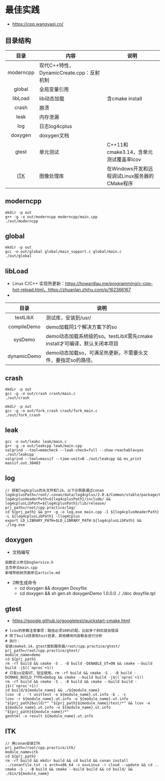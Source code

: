 # 最佳实践
* https://cpp.wangyaqi.cn/

## 目录结构
| 目录 | 内容 | 说明 |
| :----: | -- | -- |
| moderncpp | 现代C++特性，DynamicCreate.cpp：反射机制 |  |
| global | 全局变量引用 |  |
| libLoad | lib动态加载 | 含cmake install |
| crash | 崩溃 |  |
| leak | 内存泄漏 |  |
| log | 日志log4cplus |  |
| doxygen | doxygen文档 |  |
| gtest | 单元测试 | C++11和cmake3.14，含单元测试覆盖率lcov |
| [ITK](https://medical.wangyaqi.cn/#/graphics/itk) | 图像处理库 | 在Windows开发和远程调试Linux服务器的CMake程序 |

## moderncpp
```
mkdir -p out
g++ -g -o out/moderncpp moderncpp/main.cpp
./out/moderncpp
```

## global
```
mkdir -p out
gcc -o out/global global/main_support.c global/main.c
./out/global
```

## libLoad
* Linux C/C++ 实现热更新：https://howardlau.me/programming/c-cpp-hot-reload.html，https://zhuanlan.zhihu.com/p/162366167
*
| 目录 | 说明 |
| :----: | -- |
| testLibX | 测试库，安装到/usr/ |
| compileDemo | demo加载同1个解决方案下的so |
| sysDemo | demo动态加载系统级的so。testLibX需先cmake install才可编译，默认关闭本项目 |
| dynamicDemo | demo动态加载so，可满足热更新。不需要头文件，要指定so的路径。 |

## crash
```
mkdir -p out
gcc -g -o out/crash crash/main.c
./out/crash

mkdir -p out
gcc -g -o out/fork_crash crash/fork_main.c
./out/fork_crash
```

## leak
```
gcc -o out/leakc leak/main.c
g++ -g -o out/leakcpp leak/main.cpp
valgrind --tool=memcheck --leak-check=full --show-reachable=yes ./out/leakcpp
valgrind --tool=massif --time-unit=B ./out/leakcpp && ms_print massif.out.30403
```

## log
```
// 获取log4cplus的头文件和lib，以下示例是通过conan
log4cplusPath=/root/.conan/data/log4cplus/2.0.4/Common/stable/package/0ab9fcf606068d4347207cc29edd400ceccbc944/
log4cplusHeaderPath=${log4cplusPath}/include/ && log4cplusLibPath=${log4cplusPath}/lib/release/
prj_path=/root/cpp.practice/log/
cd ${prj_path} && g++ -g -o log.exe main.cpp -I ${log4cplusHeaderPath} -L ${log4cplusLibPath} -llog4cplus
export LD_LIBRARY_PATH=$LD_LIBRARY_PATH:${log4cplusLibPath} && ./log.exe
```

## doxygen
* 文档编写
```
函数定义参见DogService.h
主页参见main.cpp
新增导航树页面参见article.md
```
* 2种生成命令
  * cd doxygen && doxygen Doxyfile
  * cd doxygen && sh gen.sh doxygenDemo 1.0.0.0 ./ ./doc doxyfile.tpl

## gtest
* https://google.github.io/googletest/quickstart-cmake.html

```
# lcov的参数注意事项：路径必须100%匹配，比如多个斜杠就会错误
# 除了build目录和test目录，其他模块内容都会进行分析
# 执行：
安装cmake3.14，gtest放到服务器/root/cpp.practice/gtest/
prj_path=/root/cpp.practice/gtest/
module_name=demo
cd ${prj_path}
rm -rf build && cmake -S . -B build -DENABLE_UT=ON && cmake --build build -j$((`nproc`+1))
# 只有so没有UT，验证使用。rm -rf build && cmake -S . -B build -DCMAKE_BUILD_TYPE=Debug && cmake --build build -j$((`nproc`+1))
rm -rf build && cmake -S . -B build && cmake --build build -j$((`nproc`+1))
cd build/${module_name} && ./${module_name}
lcov -d . -t unittest -o ${module_name}.ut.info -b . -c
lcov -r ${module_name}.ut.info -o ${module_name}.ut.info "${prj_path}build/*" "${prj_path}${module_name}/test/*" && lcov -e ${module_name}.ut.info -o ${module_name}.ut.info "${prj_path}${module_name}/*"
genhtml -o result ${module_name}.ut.info
```

## ITK
```
// 用conan安装ITK
prj_path=/root/cpp.practice/itk/
module_name=itk
cd ${prj_path}
rm -rf build && mkdir build && cd build && conan install ../conanfile.txt -s arch=x86_64 -s os=Linux -r cloud --update && cd ..
cmake -S . -B build && cmake --build build && cd build/ && ./bin/${module_name}
```

